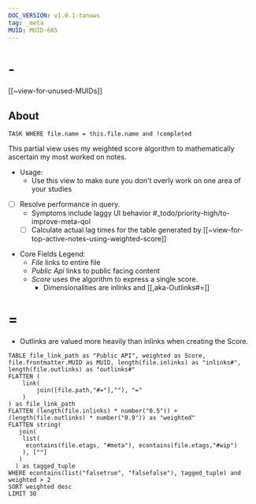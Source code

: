 ```yaml
---
DOC_VERSION: v1.0.1-tanuws
tag: _meta
MUID: MUID-665
---
```

# -

[[~view-for-unused-MUIDs]]

## About

```dataview
TASK WHERE file.name = this.file.name and !completed
```

This partial view uses my weighted score algorithm to mathematically ascertain my most worked on notes.

* Usage:
  * Use this view to make sure you don't overly work on one area of your studies

* [ ] Resolve performance in query.
  * Symptoms include laggy UI behavior #_todo/priority-high/to-improve-meta-qol
  * [ ] Calculate actual lag times for the table generated by [[~view-for-top-active-notes-using-weighted-score]]

* Core Fields Legend:
  * *File* links to entire file
  * *Public Api* links to public facing content
  * *Score* uses the algorithm to express a single score.
    * Dimensionalities are inlinks and [[,aka-Outlinks#=]]

# =

* Outlinks are valued more heavily than inlinks when creating the Score.
```dataview
TABLE file_link_path as "Public API", weighted as Score, file.frontmatter.MUID as MUID, length(file.inlinks) as "inlinks#", length(file.outlinks) as "outlinks#"
FLATTEN (
    link(
        join([file.path,"#="],""), "="
    )
) as file_link_path
FLATTEN (length(file.inlinks) * number("0.5")) + (length(file.outlinks) * number("0.9")) as "weighted"
FLATTEN string(
   join(
    list(
     econtains(file.etags, "#meta"), econtains(file.etags,"#wip")
    ), [""]
   )
  ) as tagged_tuple
WHERE econtains(list("falsetrue", "falsefalse"), tagged_tuple) and weighted > 2
SORT weighted desc
LIMIT 30
```
